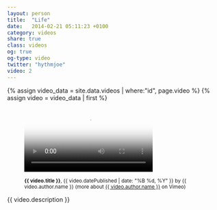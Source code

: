 ```yaml
---
layout: person
title:  "Life"
date:   2014-02-21 05:11:23 +0100
category: videos
share: true
class: videos
og: true
og-type: video
twitter: "hythmjoe"
video: 2
---
```


{% assign video_data = site.data.videos | where:"id", page.video %}
{% assign video = video_data | first %}
<figure class="no-margin margin-bottom-1">
    <div class="embed-container embed-container_{{ video.aspect-ratio }}">
        <video id="teaser" controls preload="auto" poster="{{ video.path }}{{ video.poster }}">
            <source src="{{ video.path }}{{ video.source-webm}}" type='video/webm; codecs="vorbis,vp8"'>
            <source src="{{ video.path }}{{ video.source-mp4 }}" type='video/mp4; codecs="aac,h264"'>
        </video>
    </div>
    <figcaption>
      <p><small><strong>{{ video.title }}</strong>, {{ video.datePublished | date: "%B %d, %Y" }} by {{ video.author.name }} (more about <a href="{{ video.author.sameAs | first }}">{{ video.author.name }}</a> on Vimeo)</small></p>
    </figcaption>
</figure>

<!--more-->

<p>{{ video.description }}</p>